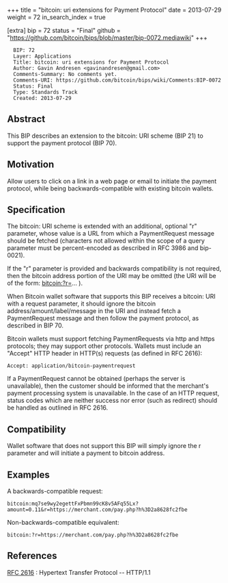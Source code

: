 +++
title = "bitcoin: uri extensions for Payment Protocol"
date = 2013-07-29
weight = 72
in_search_index = true

[extra]
bip = 72
status = "Final"
github = "https://github.com/bitcoin/bips/blob/master/bip-0072.mediawiki"
+++

      BIP: 72
      Layer: Applications
      Title: bitcoin: uri extensions for Payment Protocol
      Author: Gavin Andresen <gavinandresen@gmail.com>
      Comments-Summary: No comments yet.
      Comments-URI: https://github.com/bitcoin/bips/wiki/Comments:BIP-0072
      Status: Final
      Type: Standards Track
      Created: 2013-07-29

## Abstract

This BIP describes an extension to the bitcoin: URI scheme (BIP 21) to
support the payment protocol (BIP 70).

## Motivation

Allow users to click on a link in a web page or email to initiate the
payment protocol, while being backwards-compatible with existing bitcoin
wallets.

## Specification

The bitcoin: URI scheme is extended with an additional, optional "r"
parameter, whose value is a URL from which a PaymentRequest message
should be fetched (characters not allowed within the scope of a query
parameter must be percent-encoded as described in RFC 3986 and
bip-0021).

If the "r" parameter is provided and backwards compatibility is not
required, then the bitcoin address portion of the URI may be omitted
(the URI will be of the form: <bitcoin:?r=>... ).

When Bitcoin wallet software that supports this BIP receives a bitcoin:
URI with a request parameter, it should ignore the bitcoin
address/amount/label/message in the URI and instead fetch a
PaymentRequest message and then follow the payment protocol, as
described in BIP 70.

Bitcoin wallets must support fetching PaymentRequests via http and https
protocols; they may support other protocols. Wallets must include an
"Accept" HTTP header in HTTP(s) requests (as defined in RFC 2616):

    Accept: application/bitcoin-paymentrequest

If a PaymentRequest cannot be obtained (perhaps the server is
unavailable), then the customer should be informed that the merchant's
payment processing system is unavailable. In the case of an HTTP
request, status codes which are neither success nor error (such as
redirect) should be handled as outlined in RFC 2616.

## Compatibility

Wallet software that does not support this BIP will simply ignore the r
parameter and will initiate a payment to bitcoin address.

## Examples

A backwards-compatible request:

    bitcoin:mq7se9wy2egettFxPbmn99cK8v5AFq55Lx?amount=0.11&r=https://merchant.com/pay.php?h%3D2a8628fc2fbe

Non-backwards-compatible equivalent:

    bitcoin:?r=https://merchant.com/pay.php?h%3D2a8628fc2fbe

## References

[RFC 2616](http://www.w3.org/Protocols/rfc2616/rfc2616.html "wikilink")
: Hypertext Transfer Protocol -- HTTP/1.1
